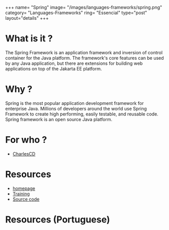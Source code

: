 +++
name= "Spring"
image= "/images/languages-frameworks/spring.png"
category= "Languages-Frameworks"
ring= "Essencial"
type="post"
layout="details"
+++

# What is it ?

The Spring Framework is an application framework and inversion of control container for the Java platform. The framework's core features can be used by any Java application, but there are extensions for building web applications on top of the Jakarta EE platform.


# Why ?

Spring is the most popular application development framework for enterprise Java. Millions of developers around the world use Spring Framework to create high performing, easily testable, and reusable code. Spring framework is an open source Java platform.


# For who ?
* [CharlesCD](https://charlescd.io/)

# Resources
* [homepage](https://spring.io/)
* [Training](https://spring.io/training)
* [Source code](https://github.com/spring-projects/spring-framework)


# Resources (Portuguese)

